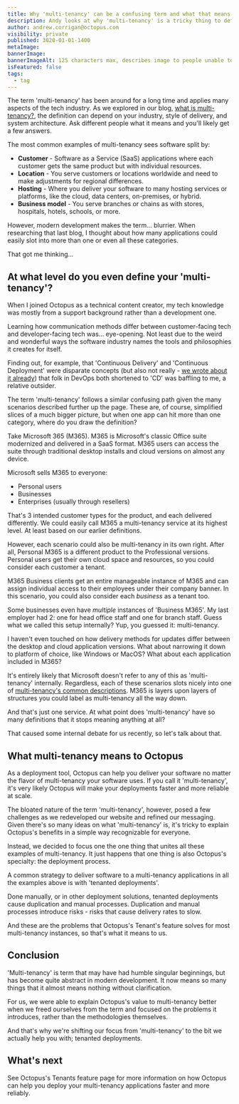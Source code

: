 ```yaml
---
title: Why 'multi-tenancy' can be a confusing term and what that means to Octopus
description: Andy looks at why 'multi-tenancy' is a tricky thing to define and how that affected Octopus's messaging
author: andrew.corrigan@octopus.com
visibility: private
published: 3020-01-01-1400
metaImage: 
bannerImage: 
bannerImageAlt: 125 characters max, describes image to people unable to see it.
isFeatured: false
tags: 
  - tag
---
```


The term 'multi-tenancy' has been around for a long time and applies many aspects of the tech industry. As we explored in our blog, [what is multi-tenancy?](updatelink), the definition can depend on your industry, style of delivery, and system architecture. Ask different people what it means and you'll likely get a few answers.

The most common examples of multi-tenancy sees software split by:

- **Customer** - Software as a Service (SaaS) applications where each customer gets the same product but with individual resources.
- **Location** - You serve customers or locations worldwide and need to make adjustments for regional differences.
- **Hosting** - Where you deliver your software to many hosting services or platforms, like the cloud, data centers, on-premises, or hybrid. 
- **Business model** - You serve branches or chains as with stores, hospitals, hotels, schools, or more.

However, modern development makes the term... blurrier. When researching that last blog, I thought about how many applications could easily slot into more than one or even all these categories.

That got me thinking...

## At what level do you even define your 'multi-tenancy'?

When I joined Octopus as a technical content creator, my tech knowledge was mostly from a support background rather than a development one.

Learning how communication methods differ between customer-facing tech and developer-facing tech was... eye-opening. Not least due to the weird and wonderful ways the software industry names the tools and philosophies it creates for itself.

Finding out, for example, that 'Continuous Delivery' and 'Continuous Deployment' were disparate concepts (but also not really - [we wrote about it already](https://octopus.com/devops/continuous-delivery/what-is-continuous-deployment/)) that folk in DevOps both shortened to 'CD' was baffling to me, a relative outsider.

The term 'multi-tenancy' follows a similar confusing path given the many scenarios described further up the page. These are, of course, simplified slices of a much bigger picture, but when one app can hit more than one category, where do you draw the definition?

Take Microsoft 365 (M365). M365 is Microsoft's classic Office suite modernized and delivered in a SaaS format. M365 users can access the suite through traditional desktop installs and cloud versions on almost any device.

Microsoft sells M365 to everyone:

- Personal users
- Businesses
- Enterprises (usually through resellers)

That's 3 intended customer types for the product, and each delivered differently. We could easily call M365 a multi-tenancy service at its highest level. At least based on our earlier definitions.

However, each scenario could also be multi-tenancy in its own right. After all, Personal M365 is a different product to the Professional versions. Personal users get their own cloud space and resources, so you could consider each customer a tenant.

M365 Business clients get an entire manageable instance of M365 and can assign individual access to their employees under their company banner. In this scenario, you could also consider each *business* as a tenant too.

Some businesses even have *multiple* instances of 'Business M365'. My last employer had 2: one for head office staff and one for branch staff. Guess what we called this setup internally? Yup, you guessed it: multi-tenancy.

I haven't even touched on how delivery methods for updates differ between the desktop and cloud application versions. What about narrowing it down to platform of choice, like Windows or MacOS? What about each application included in M365?

It's entirely likely that Microsoft doesn't refer to any of this as 'multi-tenancy' internally. Regardless, each of these scenarios slots nicely into one of [multi-tenancy's common descriptions](updatelink). M365 is layers upon layers of structures you could label as multi-tenancy all the way down.

And that's just one service. At what point does 'multi-tenancy' have so many definitions that it stops meaning anything at all?

That caused some internal debate for us recently, so let's talk about that.

## What multi-tenancy means to Octopus

As a deployment tool, Octopus can help you deliver your software no matter the flavor of multi-tenancy your software uses. If you call it 'multi-tenancy', it's very likely Octopus will make your deployments faster and more reliable at scale.

The bloated nature of the term 'multi-tenancy', however, posed a few challenges as we redeveloped our website and refined our messaging. Given there's so many ideas on what 'multi-tenancy' is, it's tricky to explain Octopus's benefits in a simple way recognizable for everyone.

Instead, we decided to focus one the one thing that unites all these examples of multi-tenancy. It just happens that one thing is also Octopus's specialty: the deployment process.

A common strategy to deliver software to a multi-tenancy applications in all the examples above is with 'tenanted deployments'.

Done manually, or in other deployment solutions, tenanted deployments cause duplication and manual processes. Duplication and manual processes introduce risks - risks that cause delivery rates to slow.

And these are the problems that Octopus's Tenant's feature solves for most multi-tenancy instances, so that's what it means to us.

## Conclusion

'Multi-tenancy' is term that may have had humble singular beginnings, but has become quite abstract in modern development. It now means so many things that it almost means nothing without clarification.

For us, we were able to explain Octopus's value to multi-tenancy better when we freed ourselves from the term and focused on the problems it introduces, rather than the methodologies themselves.

And that's why we're shifting our focus from 'multi-tenancy' to the bit we actually help you with; tenanted deployments.

## What's next

See Octopus's Tenants feature page for more information on how Octopus can help you deploy your multi-tenancy applications faster and more reliably.